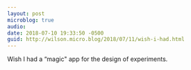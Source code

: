 ```yaml
---
layout: post
microblog: true
audio: 
date: 2018-07-10 19:33:50 -0500
guid: http://wilson.micro.blog/2018/07/11/wish-i-had.html
---
```

Wish I had a “magic" app for the design of experiments.
